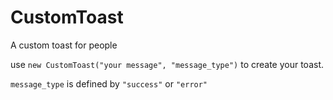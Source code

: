 # CustomToast
A custom toast for people

use `new CustomToast("your message", "message_type")` to create your toast.

`message_type` is defined by `"success"` or `"error"`

